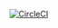[![CircleCI](https://circleci.com/gh/aplotnikov/security-by-design.svg?style=svg)](https://circleci.com/gh/aplotnikov/security-by-design)
